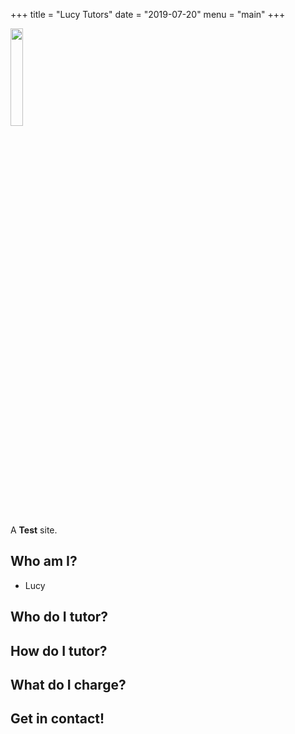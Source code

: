 +++
title = "Lucy Tutors"
date = "2019-07-20"
menu = "main"
+++

<img style="width:20%" src="https://lucydot.github.io/LucyTutors/img/Lucy_whalley_fun.jpg" />

A **Test** site.

## Who am I?

* Lucy

## Who do I tutor?

## How do I tutor?

## What do I charge?

## Get in contact!
